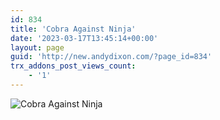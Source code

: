 ```yaml
---
id: 834
title: 'Cobra Against Ninja'
date: '2023-03-17T13:45:14+00:00'
layout: page
guid: 'http://new.andydixon.com/?page_id=834'
trx_addons_post_views_count:
    - '1'
---
```


![Cobra Against Ninja](https://i0.wp.com/assets.g8x2.ldn.idrivee2-23.com/posters/Cobra%20Against%20Ninja%2001.jpg?w=1200&ssl=1 "Cobra Against Ninja")